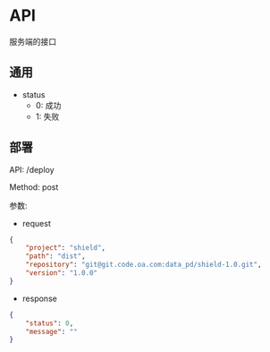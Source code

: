 # API

服务端的接口

## 通用

- status
    - 0: 成功
    - 1: 失败

## 部署

API: /deploy

Method: post

参数:

- request

```json
{
    "project": "shield",
    "path": "dist",
    "repository": "git@git.code.oa.com:data_pd/shield-1.0.git",
    "version": "1.0.0"
}
```

- response

```json
{
    "status": 0,
    "message": ""
}
```

